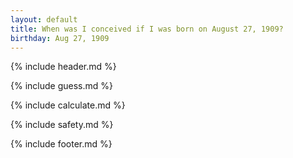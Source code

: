 ```yaml
---
layout: default
title: When was I conceived if I was born on August 27, 1909?
birthday: Aug 27, 1909
---
```


{% include header.md %}

{% include guess.md %}

{% include calculate.md %}

{% include safety.md %}

{% include footer.md %}



